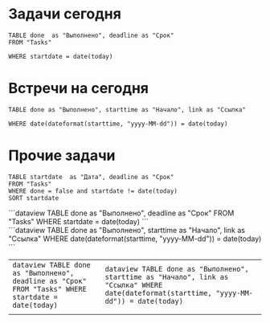 

# Задачи сегодня

```dataview
TABLE done  as "Выполнено", deadline as "Срок"
FROM "Tasks"

WHERE startdate = date(today)
```

# Встречи на сегодня


```dataview
TABLE done as "Выполнено", starttime as "Начало", link as "Ссылка"

WHERE date(dateformat(starttime, "yyyy-MM-dd")) = date(today)
```

#  Прочие задачи

```dataview
TABLE startdate  as "Дата", deadline as "Срок"
FROM "Tasks"
WHERE done = false and startdate != date(today)
SORT startdate
```




<div class="inline-table">
  ```dataview
  TABLE done  as "Выполнено", deadline as "Срок"
  FROM "Tasks"
  WHERE startdate = date(today)
  ```
  </div>
 <div class="inline-table">
   ```dataview
  TABLE done as "Выполнено", starttime as "Начало", link as "Ссылка"
   WHERE date(dateformat(starttime, "yyyy-MM-dd")) = date(today)
   ```
  </div>




|                                                                                                          |                                                                                                                                                  |
| -------------------------------------------------------------------------------------------------------- | ------------------------------------------------------------------------------------------------------------------------------------------------ |
| ```dataview TABLE done as "Выполнено", deadline as "Срок" FROM "Tasks" WHERE startdate = date(today) ``` | ```dataview TABLE done as "Выполнено", starttime as "Начало", link as "Ссылка" WHERE date(dateformat(starttime, "yyyy-MM-dd")) = date(today) ``` |
|                                                                                                          |                                                                                                                                                  |
